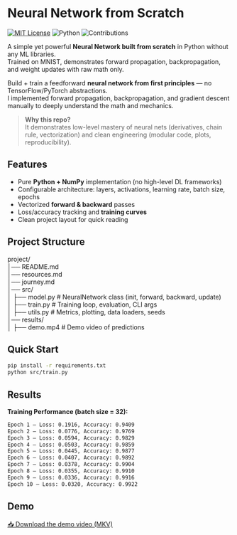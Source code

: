#  Neural Network from Scratch

[![MIT License](https://img.shields.io/badge/license-MIT-blue.svg)](LICENSE)
![Python](https://img.shields.io/badge/python-3.9%2B-blue)
![Contributions](https://img.shields.io/badge/contributions-welcome-brightgreen)

A simple yet powerful **Neural Network built from scratch** in Python without any ML libraries.  
Trained on MNIST, demonstrates forward propagation, backpropagation, and weight updates with raw math only.  

Build + train a feedforward **neural network from first principles** — no TensorFlow/PyTorch abstractions.  
I implemented forward propagation, backpropagation, and gradient descent manually to deeply understand the math and mechanics.

>  **Why this repo?**  
> It demonstrates low-level mastery of neural nets (derivatives, chain rule, vectorization) and clean engineering (modular code, plots, reproducibility).


##  Features
- Pure **Python + NumPy** implementation (no high-level DL frameworks)
- Configurable architecture: layers, activations, learning rate, batch size, epochs
- Vectorized **forward & backward** passes
- Loss/accuracy tracking and **training curves**
- Clean project layout for quick reading


##  Project Structure

project/<br>
│── README.md<br>
│── resources.md<br>
│── journey.md<br>
│── src/<br>
│ ├── model.py # NeuralNetwork class (init, forward, backward, update)<br>
│ ├── train.py # Training loop, evaluation, CLI args<br>
│ ├── utils.py # Metrics, plotting, data loaders, seeds<br>
│── results/<br>
│ ├── demo.mp4 # Demo video of predictions<br>


##  Quick Start

```bash
pip install -r requirements.txt
python src/train.py
```

##  Results

**Training Performance (batch size = 32):**
```bash
Epoch 1 — Loss: 0.1916, Accuracy: 0.9409
Epoch 2 — Loss: 0.0776, Accuracy: 0.9769
Epoch 3 — Loss: 0.0594, Accuracy: 0.9829
Epoch 4 — Loss: 0.0503, Accuracy: 0.9859
Epoch 5 — Loss: 0.0445, Accuracy: 0.9877
Epoch 6 — Loss: 0.0407, Accuracy: 0.9892
Epoch 7 — Loss: 0.0378, Accuracy: 0.9904
Epoch 8 — Loss: 0.0355, Accuracy: 0.9910
Epoch 9 — Loss: 0.0336, Accuracy: 0.9916
Epoch 10 — Loss: 0.0320, Accuracy: 0.9922
```



##  Demo

[📥 Download the demo video (MKV)](Results/demo.mkv)




